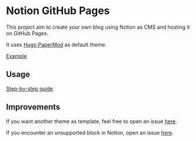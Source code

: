 # Notion GitHub Pages
This project aim to create your own blog using Notion as CMS and hosting it on GitHub Pages.

It uses [Hugo PaperMod](https://github.com/adityatelange/hugo-PaperMod) as default theme.

[Example](https://malsius.github.io/notion-ghpages)

## Usage
[Step-by-step guide](https://malsius.github.io/notion-ghpages/usage)

## Improvements
If you want another theme as template, feel free to open an issue [here](https://github.com/Malsius/notion-ghpages/issues).

If you encounter an unsupported block in Notion, open an issue [here](https://github.com/Malsius/notion-md/issues).
